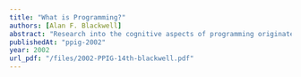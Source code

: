 ```yaml
---
title: "What is Programming?"
authors: [Alan F. Blackwell]
abstract: "Research into the cognitive aspects of programming originated in the study of professional programmers (either experts or those learning to program). As personal computers become widespread, and most new domestic appliances incorporate microprocessors, many more people are engaging in programming-like activities. Some of these are studied as “end-user” programmers, by analogy to professional programming, but many encounter tasks and contexts completely unlike conventional programming. This paper analyses the generic nature of these new kinds of programming, identifies the cognitive demands that characterize them, and presents one possibility for a cognitive model of programming whose development was driven by these concerns."
publishedAt: "ppig-2002"
year: 2002
url_pdf: "/files/2002-PPIG-14th-blackwell.pdf"
---
```

